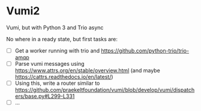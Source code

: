 # Vumi2
Vumi, but with Python 3 and Trio async

No where in a ready state, but first tasks are:
- [ ] Get a worker running with trio and https://github.com/python-trio/trio-amqp
- [ ] Parse vumi messages using https://www.attrs.org/en/stable/overview.html (and maybe https://cattrs.readthedocs.io/en/latest/)
- [ ] Using this, write a router similar to https://github.com/praekeltfoundation/vumi/blob/develop/vumi/dispatchers/base.py#L299-L331
- [ ] ...
